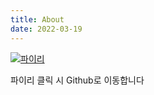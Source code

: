 ```yaml
---
title: About
date: 2022-03-19 
---
```


[![파이리](https://user-images.githubusercontent.com/65166786/159120367-ace31233-12e8-4ae5-b461-48c4f6235247.gif)](https://github.com/HUISU9903)

파이리 클릭 시 Github로 이동합니다
